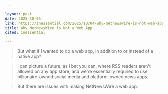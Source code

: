 ```yaml
---

layout: post
date: 2025-10-05
link: https://inessential.com/2025/10/04/why-netnewswire-is-not-web-app.html
title: Why NetNewsWire Is Not a Web App
cited: inessential

---
```


> But what if I wanted to do a web app, in addition to or instead of a native app?

> I can picture a future, as I bet you can, where RSS readers aren't allowed on any app store, and we're essentially required to use billionaire-owned social media and platform-owned news apps.

> But there are issues with making NetNewsWire a web app.